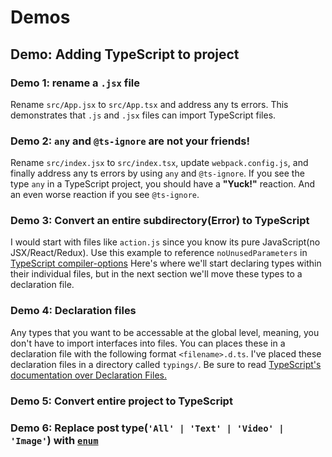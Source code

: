 # Demos

## Demo: Adding TypeScript to project

### Demo 1: rename a `.jsx` file

Rename `src/App.jsx` to `src/App.tsx` and address any ts errors. This demonstrates that `.js` and `.jsx` files can import TypeScript files.

### Demo 2: `any` and `@ts-ignore` are not your friends!

Rename `src/index.jsx` to `src/index.tsx`, update `webpack.config.js`, and finally address any ts errors by using `any` and `@ts-ignore`. If you see the type `any` in a TypeScript project, you should have a **"Yuck!"** reaction. And an even worse reaction if you see `@ts-ignore`.

### Demo 3: Convert an entire subdirectory(Error) to TypeScript

I would start with files like `action.js` since you know its pure JavaScript(no JSX/React/Redux). Use this example to reference `noUnusedParameters` in [TypeScript compiler-options](https://www.typescriptlang.org/docs/handbook/compiler-options.html) Here's where we'll start declaring types within their individual files, but in the next section we'll move these types to a declaration file.

### Demo 4: Declaration files

Any types that you want to be accessable at the global level, meaning, you don't have to import interfaces into files. You can places these in a declaration file with the following format `<filename>.d.ts`. I've placed these declaration files in a directory called `typings/`. Be sure to read [TypeScript's documentation over Declaration Files.](http://www.typescriptlang.org/docs/handbook/declaration-files/introduction.html)

### Demo 5: Convert entire project to TypeScript

### Demo 6: Replace post type(`'All' | 'Text' | 'Video' | 'Image'`) with [`enum`](http://www.typescriptlang.org/docs/handbook/enums.html)
